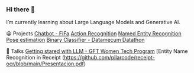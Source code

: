 ### Hi there 👋
I’m currently learning about Large Language Models and Generative AI.  

😀 Projects
[Chatbot - FiFa](https://github.com/pilarcode/Fifa)
[Action Recognition](https://github.com/pilarcode/action-recognition-in-videos)
[Named Entity Recognition](https://github.com/pilarcode/receipt-ocr)
[Pose estimation](https://github.com/pilarcode/pose_estimation)
[Binary Classifier - Datamecum Datathon](https://github.com/pilarcode/arandanos)


📢 Talks
[Getting stared with LLM - GFT Women Tech Program](https://github.com/pilarcode/pilarcode/blob/main/GenerativeAI_with_LLMS_WomenTechProgram_Talk_2023_PilarMadariaga.pdf)
[Entity Name Recognition in Receipt (https://github.com/pilarcode/receipt-ocr/blob/main/Presentacion.pdf)

<!--

<h2> 💻 I'm working as Data Engineer but I do some other stuff too!</h2>
<p align="center">
  <img src="https://github.com/pilarcode/pilarcode/blob/main/images/tools.png">
</p>


-->

